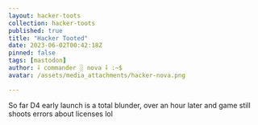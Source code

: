 ```yaml
---
layout: hacker-toots
collection: hacker-toots
published: true
title: "Hacker Tooted"
date: 2023-06-02T00:42:18Z
pinned: false
tags: [mastodon]
author: ⸸ commander ░ nova ⸸ :~$
avatar: /assets/media_attachments/hacker-nova.png

---
```


<p>So far D4 early launch is a total blunder, over an hour later and game still shoots errors about licenses lol</p>


